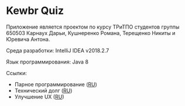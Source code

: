 # Kewbr Quiz

Приложение является проектом по курсу ТРиТПО студентов группы 650503 Карнаух Дарьи, Кушнеренко Романа, Терещенко Никиты и Юревича Антона.

Среда разработки: IntelliJ IDEA v2018.2.7

Язык программирования: Java 8

Ссылки:
- Парное программирование ([RU](https://github.com/Bulbash3r/Kewbr-Quiz/tree/master/Pair%20Programming "Парное программирование"))
- Технический долг ([RU](https://github.com/Bulbash3r/Kewbr-Quiz/blob/master/Development%20Dept/Dev_dept.md "Технический долг"))
- Улучшение UX ([RU](https://github.com/Bulbash3r/Kewbr-Quiz/blob/master/UX%20improvement/Lab6.md "Улучшение UX"))
